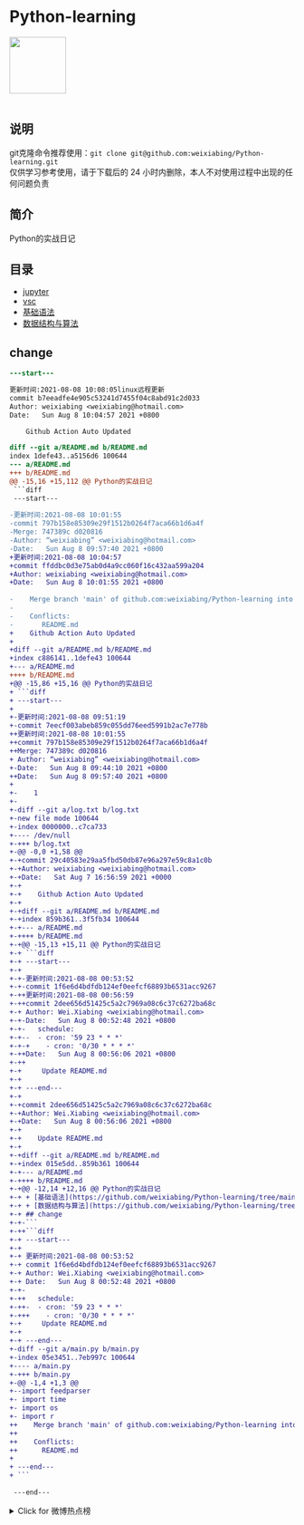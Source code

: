 # Python-learning
 <img src="https://i.giphy.com/media/LMt9638dO8dftAjtco/200.webp" width="100"><br><br>

## 说明
git克隆命令推荐使用：```git clone git@github.com:weixiabing/Python-learning.git```<br>
仅供学习参考使用，请于下载后的 24 小时内删除，本人不对使用过程中出现的任何问题负责
## 简介
Python的实战日记
## 目录
+ [jupyter](https://github.com/weixiabing/Python-learning/tree/main/jupyter)
+ [vsc](https://github.com/weixiabing/Python-learning/tree/main/vsc)
+ [基础语法](https://github.com/weixiabing/Python-learning/tree/main/%E5%9F%BA%E7%A1%80%E8%AF%AD%E6%B3%95)
+ [数据结构与算法](https://github.com/weixiabing/Python-learning/tree/main/%E6%95%B0%E6%8D%AE%E7%BB%93%E6%9E%84%E4%B8%8E%E7%AE%97%E6%B3%95)
## change
```diff
---start---

更新时间:2021-08-08 10:08:05linux远程更新
commit b7eeadfe4e905c53241d7455f04c8abd91c2d033
Author: weixiabing <weixiabing@hotmail.com>
Date:   Sun Aug 8 10:04:57 2021 +0800

    Github Action Auto Updated

diff --git a/README.md b/README.md
index 1defe43..a5156d6 100644
--- a/README.md
+++ b/README.md
@@ -15,16 +15,112 @@ Python的实战日记
 ```diff
 ---start---
 
-更新时间:2021-08-08 10:01:55
-commit 797b158e85309e29f1512b0264f7aca66b1d6a4f
-Merge: 747389c d020816
-Author: “weixiabing” <weixiabing@hotmail.com>
-Date:   Sun Aug 8 09:57:40 2021 +0800
+更新时间:2021-08-08 10:04:57
+commit ffddbc0d3e75ab0d4a9cc060f16c432aa599a204
+Author: weixiabing <weixiabing@hotmail.com>
+Date:   Sun Aug 8 10:01:55 2021 +0800
 
-    Merge branch 'main' of github.com:weixiabing/Python-learning into main
-    
-    Conflicts:
-    	README.md
+    Github Action Auto Updated
+
+diff --git a/README.md b/README.md
+index c886141..1defe43 100644
+--- a/README.md
++++ b/README.md
+@@ -15,86 +15,16 @@ Python的实战日记
+ ```diff
+ ---start---
+ 
+-更新时间:2021-08-08 09:51:19
+-commit 7eecf003abeb859c055dd76eed5991b2ac7e778b
++更新时间:2021-08-08 10:01:55
++commit 797b158e85309e29f1512b0264f7aca66b1d6a4f
++Merge: 747389c d020816
+ Author: “weixiabing” <weixiabing@hotmail.com>
+-Date:   Sun Aug 8 09:44:10 2021 +0800
++Date:   Sun Aug 8 09:57:40 2021 +0800
+ 
+-    1
+-
+-diff --git a/log.txt b/log.txt
+-new file mode 100644
+-index 0000000..c7ca733
+---- /dev/null
+-+++ b/log.txt
+-@@ -0,0 +1,58 @@
+-+commit 29c40583e29aa5fbd50db87e96a297e59c8a1c0b
+-+Author: weixiabing <weixiabing@hotmail.com>
+-+Date:   Sat Aug 7 16:56:59 2021 +0000
+-+
+-+    Github Action Auto Updated
+-+
+-+diff --git a/README.md b/README.md
+-+index 859b361..3f5fb34 100644
+-+--- a/README.md
+-++++ b/README.md
+-+@@ -15,13 +15,11 @@ Python的实战日记
+-+ ```diff
+-+ ---start---
+-+ 
+-+-更新时间:2021-08-08 00:53:52
+-+-commit 1f6e6d4bdfdb124ef0eefcf68893b6531acc9267
+-++更新时间:2021-08-08 00:56:59
+-++commit 2dee656d51425c5a2c7969a08c6c37c6272ba68c
+-+ Author: Wei.Xiabing <weixiabing@hotmail.com>
+-+-Date:   Sun Aug 8 00:52:48 2021 +0800
+-+-   schedule:
+-+--  - cron: '59 23 * * *'
+-+-+    - cron: '0/30 * * * *'
+-++Date:   Sun Aug 8 00:56:06 2021 +0800
+-++
+-+     Update README.md
+-+ 
+-+ ---end---
+-+
+-+commit 2dee656d51425c5a2c7969a08c6c37c6272ba68c
+-+Author: Wei.Xiabing <weixiabing@hotmail.com>
+-+Date:   Sun Aug 8 00:56:06 2021 +0800
+-+
+-+    Update README.md
+-+
+-+diff --git a/README.md b/README.md
+-+index 015e5dd..859b361 100644
+-+--- a/README.md
+-++++ b/README.md
+-+@@ -12,14 +12,16 @@ Python的实战日记
+-+ + [基础语法](https://github.com/weixiabing/Python-learning/tree/main/%E5%9F%BA%E7%A1%80%E8%AF%AD%E6%B3%95)
+-+ + [数据结构与算法](https://github.com/weixiabing/Python-learning/tree/main/%E6%95%B0%E6%8D%AE%E7%BB%93%E6%9E%84%E4%B8%8E%E7%AE%97%E6%B3%95)
+-+ ## change
+-+-```
+-++```diff
+-+ ---start---
+-+ 
+-+ 更新时间:2021-08-08 00:53:52
+-+ commit 1f6e6d4bdfdb124ef0eefcf68893b6531acc9267
+-+ Author: Wei.Xiabing <weixiabing@hotmail.com>
+-+ Date:   Sun Aug 8 00:52:48 2021 +0800
+-+-
+-++   schedule:
+-++-  - cron: '59 23 * * *'
+-+++    - cron: '0/30 * * * *'
+-+     Update README.md
+-+ 
+-+ ---end---
+-diff --git a/main.py b/main.py
+-index 05e3451..7eb997c 100644
+---- a/main.py
+-+++ b/main.py
+-@@ -1,4 +1,3 @@
+--import feedparser
+- import time
+- import os
+- import r
++    Merge branch 'main' of github.com:weixiabing/Python-learning into main
++    
++    Conflicts:
++    	README.md
+ 
+ ---end---
+ ```
 
 ---end---
 ```



<details>
<summary>Click for 微博热点榜</summary>

 ---开始---

更新时间:2021-08-08 10:57:55linux远程更新
| 1	|美国总统拜登下令空袭塔利班	|4870103|<br>
 | 2	|张勇阿里内网回应女员工被侵害	|3261576|<br>
 | 3	|阿里回应女员工被侵害	|1704309|<br>
 | •	|你是家乡的骄傲	||<br>
 | 4	|艺术体操团体全能决赛	|1515670|<br>
 | 5	|Dina因裁判不公正丢失金牌后接受采访	|1472946|<br>
 | 6	|陈思诚为佟丽娅庆生	|1447705|<br>
 | •	|围观奥运会	||<br>
 | 7	|俄罗斯跳高冠军太优雅了	|1404741|<br>
 | 8	|阿里 破冰文化	|1351666|<br>
 | 9	|郑州已发现多起家庭聚集性感染	|1188356|<br>
 | 10	|夫妻二人隐瞒扬州行程被罚	|1154133|<br>
 | 11	|佟丽娅38岁状态	|1146713|<br>
 | 12	|韩国男运动员获奖牌免兵役	|1126686|<br>
 | 13	|曹格被狗咬伤	|1004293|<br>
 | 14	|东京奥运中国军团破纪录图鉴	|967280|<br>
 | 15	|阿里巴巴	|938339|<br>
 | 16	|马云	|934360|<br>
 | 17	|张国伟只会说对对对的捧哏	|932525|<br>
 | 18	|父亲做核酸检测巧遇驰援的儿子	|892898|<br>
 | 19	|Lisa晒BLACKPINK合照庆出道五周年	|854130|<br>
 | 20	|李荣浩为灵超放弃投票	|763157|<br>
 | 21	|马龙人民日报撰文	|680366|<br>
 | 22	|欧尼熊妈妈	|586830|<br>
 | 23	|东京奥运会最后一个比赛日	|537992|<br>
 | 24	|蔡徐坤胡渣自拍	|523264|<br>
 | 25	|北京奥运会yyds	|511643|<br>
 | 26	|安徽含山通报粗暴执法事件	|486617|<br>
 | 27	|分手后又复合是怎样一种体验	|468176|<br>
 | 28	|喝完秋天第一杯奶茶失眠了	|442727|<br>
 | 29	|没想到国乒还能助眠	|436154|<br>
 | 30	|起底德堡惊人黑幕	|412188|<br>
 | 31	|江苏新增38例本土确诊病例	|398486|<br>
 | 32	|德尔塔重新定义密接者	|326699|<br>
 | 33	|河南新增24例本土确诊	|322559|<br>
 | 34	|乔振宇25年前的美人尖	|317966|<br>
 | 35	|熊敦瀚愿意为水球放弃美貌	|313369|<br>
 | 36	|我的工作做得就像中国跳水队员	|259251|<br>
 | 37	|赵文卓举千金致敬李发彬	|246343|<br>
 | 38	|开封7地调整为高风险	|244064|<br>
 | 39	|孙颖莎3秒不睡就算失眠	|222251|<br>
 | 40	|对2008最好的回答	|215400|<br>
 | 41	|世界看到了中国年轻人最好的样子	|215196|<br>
 | 42	|南京市第19场疫情防控新闻发布会	|211821|<br>
 | 43	|国风版奥运会	|211802|<br>
 | 44	|东京奥运会上的神仙解说词	|211792|<br>
 | 45	|网传武汉江夏阳性86个系谣言	|211790|<br>
 | 46	|能让许昕闭嘴的人是李晓霞	|211438|<br>
 | 47	|原来奥运会结束还要写总结	|210345|<br>
 | 48	|清理队一天捞出5吨垃圾	|209969|<br>
 | 49	|31省区市新增81例本土确诊	|209597|<br>
 | 50	|杨绍辉创奥运会中国马拉松最佳排名	|209415|<br>
 
---结束---


</p>
</details>


